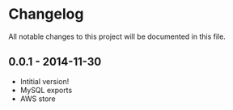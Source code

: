 # Changelog

All notable changes to this project will be documented in this file.

## 0.0.1 - 2014-11-30

* Intitial version!
* MySQL exports
* AWS store

